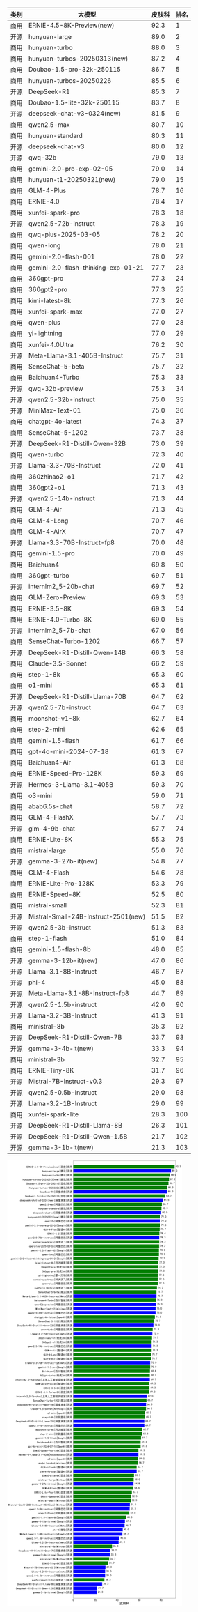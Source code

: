 
| 类别 | 大模型                         | 皮肤科 | 排名 |
|-----|------------------------------|---------|----|
|商用|ERNIE-4.5-8K-Preview(new)|92.3|1|
|开源|hunyuan-large|89.0|2|
|商用|hunyuan-turbo|88.0|3|
|商用|hunyuan-turbos-20250313(new)|87.2|4|
|商用|Doubao-1.5-pro-32k-250115|86.7|5|
|商用|hunyuan-turbos-20250226|85.5|6|
|开源|DeepSeek-R1|85.3|7|
|商用|Doubao-1.5-lite-32k-250115|83.7|8|
|开源|deepseek-chat-v3-0324(new)|81.5|9|
|商用|qwen2.5-max|80.7|10|
|商用|hunyuan-standard|80.3|11|
|开源|deepseek-chat-v3|80.0|12|
|开源|qwq-32b|79.0|13|
|商用|gemini-2.0-pro-exp-02-05|79.0|14|
|商用|hunyuan-t1-20250321(new)|79.0|15|
|商用|GLM-4-Plus|78.7|16|
|商用|ERNIE-4.0|78.4|17|
|商用|xunfei-spark-pro|78.3|18|
|开源|qwen2.5-72b-instruct|78.3|19|
|商用|qwq-plus-2025-03-05|78.2|20|
|商用|qwen-long|78.0|21|
|商用|gemini-2.0-flash-001|78.0|22|
|商用|gemini-2.0-flash-thinking-exp-01-21|77.7|23|
|商用|360gpt-pro|77.3|24|
|商用|360gpt2-pro|77.3|25|
|商用|kimi-latest-8k|77.3|26|
|商用|xunfei-spark-max|77.0|27|
|商用|qwen-plus|77.0|28|
|商用|yi-lightning|77.0|29|
|商用|xunfei-4.0Ultra|76.2|30|
|开源|Meta-Llama-3.1-405B-Instruct|75.7|31|
|商用|SenseChat-5-beta|75.7|32|
|商用|Baichuan4-Turbo|75.3|33|
|开源|qwq-32b-preview|75.3|34|
|开源|qwen2.5-32b-instruct|75.0|35|
|开源|MiniMax-Text-01|75.0|36|
|商用|chatgpt-4o-latest|74.3|37|
|商用|SenseChat-5-1202|73.7|38|
|开源|DeepSeek-R1-Distill-Qwen-32B|73.0|39|
|商用|qwen-turbo|72.3|40|
|开源|Llama-3.3-70B-Instruct|72.0|41|
|商用|360zhinao2-o1|71.7|42|
|商用|360gpt2-o1|71.3|43|
|开源|qwen2.5-14b-instruct|71.3|44|
|商用|GLM-4-Air|71.3|45|
|商用|GLM-4-Long|70.7|46|
|商用|GLM-4-AirX|70.7|47|
|开源|Llama-3.3-70B-Instruct-fp8|70.0|48|
|商用|gemini-1.5-pro|70.0|49|
|商用|Baichuan4|69.8|50|
|商用|360gpt-turbo|69.7|51|
|开源|internlm2_5-20b-chat|69.7|52|
|商用|GLM-Zero-Preview|69.3|53|
|商用|ERNIE-3.5-8K|69.3|54|
|商用|ERNIE-4.0-Turbo-8K|69.0|55|
|开源|internlm2_5-7b-chat|67.0|56|
|商用|SenseChat-Turbo-1202|66.7|57|
|开源|DeepSeek-R1-Distill-Qwen-14B|66.3|58|
|商用|Claude-3.5-Sonnet|66.2|59|
|商用|step-1-8k|65.3|60|
|商用|o1-mini|65.3|61|
|开源|DeepSeek-R1-Distill-Llama-70B|64.7|62|
|开源|qwen2.5-7b-instruct|64.7|63|
|商用|moonshot-v1-8k|62.7|64|
|商用|step-2-mini|62.6|65|
|商用|gemini-1.5-flash|61.7|66|
|商用|gpt-4o-mini-2024-07-18|61.3|67|
|商用|Baichuan4-Air|61.3|68|
|商用|ERNIE-Speed-Pro-128K|59.3|69|
|开源|Hermes-3-Llama-3.1-405B|59.3|70|
|商用|o3-mini|59.0|71|
|商用|abab6.5s-chat|58.7|72|
|商用|GLM-4-FlashX|57.7|73|
|开源|glm-4-9b-chat|57.7|74|
|商用|ERNIE-Lite-8K|55.3|75|
|商用|mistral-large|55.0|76|
|开源|gemma-3-27b-it(new)|54.8|77|
|商用|GLM-4-Flash|54.6|78|
|商用|ERNIE-Lite-Pro-128K|53.3|79|
|商用|ERNIE-Speed-8K|52.5|80|
|商用|mistral-small|52.3|81|
|开源|Mistral-Small-24B-Instruct-2501(new)|51.5|82|
|开源|qwen2.5-3b-instruct|51.3|83|
|商用|step-1-flash|51.0|84|
|商用|gemini-1.5-flash-8b|48.0|85|
|开源|gemma-3-12b-it(new)|47.0|86|
|开源|Llama-3.1-8B-Instruct|46.7|87|
|开源|phi-4|45.0|88|
|开源|Meta-Llama-3.1-8B-Instruct-fp8|44.7|89|
|开源|qwen2.5-1.5b-instruct|42.0|90|
|开源|Llama-3.2-3B-Instruct|41.3|91|
|商用|ministral-8b|35.3|92|
|开源|DeepSeek-R1-Distill-Qwen-7B|33.7|93|
|开源|gemma-3-4b-it(new)|33.3|94|
|商用|ministral-3b|32.7|95|
|商用|ERNIE-Tiny-8K|31.7|96|
|开源|Mistral-7B-Instruct-v0.3|29.3|97|
|开源|qwen2.5-0.5b-instruct|29.0|98|
|开源|Llama-3.2-1B-Instruct|29.0|99|
|商用|xunfei-spark-lite|28.3|100|
|开源|DeepSeek-R1-Distill-Llama-8B|26.3|101|
|开源|DeepSeek-R1-Distill-Qwen-1.5B|21.7|102|
|开源|gemma-3-1b-it(new)|21.3|103|


![lin](../pic/皮肤科.png)
